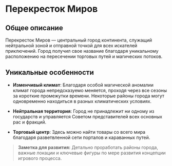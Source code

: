 # Перекресток Миров

## Общее описание
Перекресток Миров — центральный город континента, служащий нейтральной зоной и отправной точкой для всех искателей приключений. Город получил свое название благодаря уникальному расположению на пересечении торговых путей и магических потоков.

## Уникальные особенности
- **Изменчивый климат**: Благодаря особой магической аномалии климат города непредсказуемо меняется, проходя через все сезоны за короткие промежутки времени. Некоторые районы города могут одновременно находиться в разных климатических условиях.

- **Нейтральная территория**: Город не принадлежит ни одному из государств и управляется Советом представителей всех основных рас и фракций.

- **Торговый центр**: Здесь можно найти товары со всего мира благодаря разветвленной сети порталов и караванных путей.

> **Заметка для развития:** Детально проработать районы города, важные локации и ключевые фигуры по мере развития концепции игрового процесса.